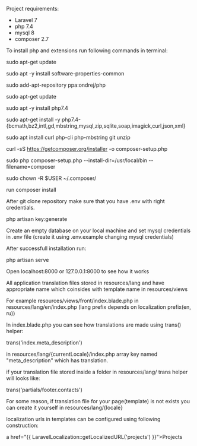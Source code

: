 Project requirements:

- Laravel 7
- php 7.4
- mysql 8
- composer 2.7

To install php and extensions run following commands in terminal:

sudo apt-get update

sudo apt -y install software-properties-common

sudo add-apt-repository ppa:ondrej/php

sudo apt-get update

sudo apt -y install php7.4

sudo apt-get install -y php7.4-{bcmath,bz2,intl,gd,mbstring,mysql,zip,sqlite,soap,imagick,curl,json,xml}

sudo apt install curl php-cli php-mbstring git unzip

curl -sS https://getcomposer.org/installer -o composer-setup.php

sudo php composer-setup.php --install-dir=/usr/local/bin --filename=composer

sudo chown -R $USER ~/.composer/


run composer install

After git clone repository make sure that you have .env with right credentials.

php artisan key:generate

Create an empty database on your local machine and set mysql credentials in .env file (create it using .env.example changing mysql credentials)

After successfull installation run:

php artisan serve

Open localhost:8000 or 127.0.0.1:8000 to see how it works


All application translation files stored in resources/lang and have appropriate name which coinsides with template name in resources/views

For example resources/views/front/index.blade.php in resources/lang/en/index.php (lang prefix depends on localization prefix(en, ru))

In index.blade.php you can see how translations are made using trans() helper:

trans('index.meta_description')

in resources/lang/{currentLocale}/index.php array key named "meta_description" which has translation.

if your translation file stored inside a folder in resources/lang/ trans helper will looks like:

trans('partials/footer.contacts')

For some reason, if translation file for your page(template) is not exists you can create it yourself in resources/lang/{locale}

localization urls in templates can be configured using following construction:

a href="{{ LaravelLocalization::getLocalizedURL('projects') }}">Projects</a>